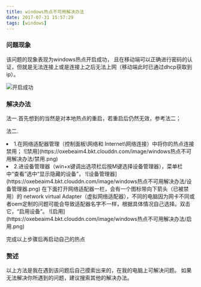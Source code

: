 ```yaml
---
title: windows热点不可用解决办法
date: 2017-07-31 15:57:29
tags: [windows]
---
```

### 问题现象
该问题的现象表现为windows热点开启成功，
且在移动端可以正确进行密码的认证，但就是无法连接上或是连接上之后无法上网（移动端此时已通过dhcp获取到ip）。
<!-- more -->

![开启成功](https://oxebeaim4.bkt.clouddn.com/image/windows热点不可用解决办法/开启成功.png) 


### 解决办法
法一.首先想到的当然是对本地热点的重启，若重启后仍然无效，参考法二；

法二.
<li>1.在网络适配器管理（控制面板\网络和 Internet\网络连接）中将你的热点连接禁用；
![禁用](https://oxebeaim4.bkt.clouddn.com/image/windows热点不可用解决办法/禁用.png)
<li>2.进设备管理器（win+x键调出选项栏后按M键选择设备管理器），菜单栏中“查看”选中“显示隐藏的设备”，
![设备管理器](https://oxebeaim4.bkt.clouddn.com/image/windows热点不可用解决办法/设备管理器.png)
在下面打开网络适配器一栏，会有一个图标带向下箭头（已被禁用）的 network virtual Adapter（虚拟网络适配器），不同的电脑因为网卡不同或者oem定制的问题可能会导致适配器名字不一样，根据具体情况自己选择。双击它，“启用设备”。
![启用](https://oxebeaim4.bkt.clouddn.com/image/windows热点不可用解决办法/启用.png)

完成以上步骤后再启动自己的热点

### 赘述
以上方法是我在遇到该问题后自己摸索出来的，在我的电脑上可解决问题。
如果无法解决你所遇到的问题，建议搜索其他的解决办法。